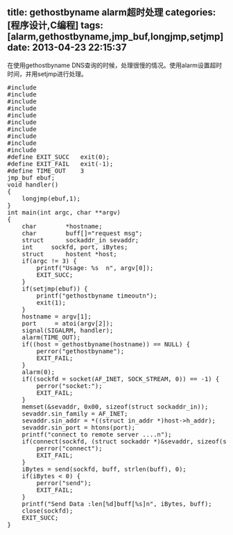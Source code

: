 title: gethostbyname alarm超时处理
categories: [程序设计,C编程]
tags: [alarm,gethostbyname,jmp_buf,longjmp,setjmp]
date: 2013-04-23 22:15:37
---
在使用gethostbyname DNS查询的时候，处理很慢的情况。使用alarm设置超时时间，并用setjmp进行处理。
<pre>
#include <stdio.h>
#include <stdlib.h>
#include <string.h>
#include <sys/socket.h>
#include <arpa/inet.h>
#include <netdb.h>
#include <unistd.h>
#include <signal.h>
#include <setjmp.h>
#include <errno.h>
#define EXIT_SUCC	exit(0);
#define	EXIT_FAIL	exit(-1);
#define TIME_OUT	3
jmp_buf	ebuf;
void handler()
{
	longjmp(ebuf,1);
}
int main(int argc, char **argv)
{
	char		*hostname;
	char		buff[]="request msg";
	struct 		sockaddr_in sevaddr;
	int		sockfd, port, iBytes;
	struct		hostent *host;
	if(argc != 3) {
		printf("Usage: %s <ip> <port>n", argv[0]);
		EXIT_SUCC;
	}
	if(setjmp(ebuf)) {
		printf("gethostbyname timeoutn");
		exit(1);
	}
	hostname = argv[1];
	port	 = atoi(argv[2]);
	signal(SIGALRM, handler);
	alarm(TIME_OUT);
	if((host = gethostbyname(hostname)) == NULL) {
		perror("gethostbyname");
		EXIT_FAIL;
	}
	alarm(0);
	if((sockfd = socket(AF_INET, SOCK_STREAM, 0)) == -1) {
		perror("socket:");
		EXIT_FAIL;
	}
	memset(&sevaddr, 0x00, sizeof(struct sockaddr_in));
	sevaddr.sin_family = AF_INET;
	sevaddr.sin_addr = *((struct in_addr *)host->h_addr);
	sevaddr.sin_port = htons(port);
	printf("connect to remote server ....n");
	if(connect(sockfd, (struct sockaddr *)&sevaddr, sizeof(struct sockaddr_in)) == -1) {
		perror("connect");
		EXIT_FAIL;
	}
	iBytes = send(sockfd, buff, strlen(buff), 0);
	if(iBytes < 0) {
		perror("send");
		EXIT_FAIL;
	}
	printf("Send Data :len[%d]buff[%s]n", iBytes, buff);
	close(sockfd);
	EXIT_SUCC;
}
</pre>